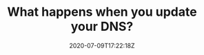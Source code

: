 ---
title: "What happens when you update your DNS?"
tags: ["article", "recurse", "dns", "technical"]
date: 2020-07-09T17:22:18Z
draft: false
link: "https://jvns.ca/blog/how-updating-dns-works/"
---